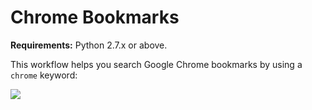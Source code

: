 # Chrome Bookmarks

**Requirements:** Python 2.7.x or above.

This workflow helps you search Google Chrome bookmarks by using a ```chrome``` keyword:

![](https://raw.github.com/mdreizin/alfred-workflows/master/chrome-bookmarks/chrome-bookmarks.png)
